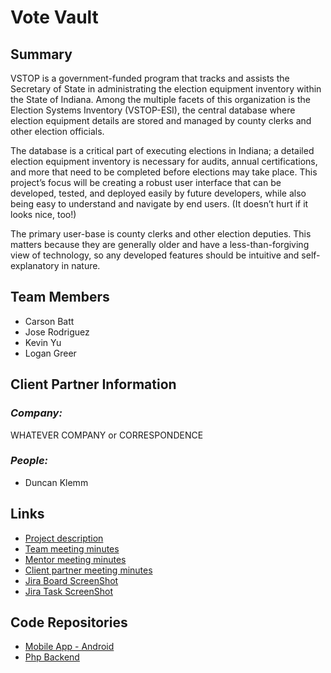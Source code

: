 # Vote Vault

## **Summary**

VSTOP is a government-funded program that tracks and assists the Secretary of State in administrating the election equipment inventory within the State of Indiana. Among the multiple facets of this organization is the Election Systems Inventory (VSTOP-ESI), the central database where election equipment details are stored and managed by county clerks and other election officials.


The database is a critical part of executing elections in Indiana; a detailed election equipment inventory is necessary for audits, annual certifications, and more that need to be completed before elections may take place. This project’s focus will be creating a robust user interface that can be developed, tested, and deployed easily by future developers, while also being easy to understand and navigate by end users. (It doesn’t hurt if it looks nice, too!)


The primary user-base is county clerks and other election deputies. This matters because they are generally older and have a less-than-forgiving view of technology, so any developed features should be intuitive and self-explanatory in nature.

## **Team Members**

- Carson Batt
- Jose Rodriguez
- Kevin Yu
- Logan Greer

## **Client Partner Information**

### *Company:*
WHATEVER COMPANY or CORRESPONDENCE

### *People:*
- Duncan Klemm

## **Links**

- [Project description](ProjectDescription.md)
- [Team meeting minutes](MeetingMinutes/Team)
- [Mentor meeting minutes](MeetingMinutes/Mentor)
- [Client partner meeting minutes](MeetingMinutes/ClientPartner)
- [Jira Board ScreenShot](AuxiliaryFiles/Resources/JiraBoard.png)
- [Jira Task ScreenShot](AuxiliaryFiles/Resources/JiraTaskDetail.png)

## **Code Repositories**

- [Mobile App - Android](https://www.github.com/WHEREEVER_THE_ANDROID_CODE_IS/)
- [Php Backend](https://www.github.com/WHEREEVER_THE_PHP_CODE_IS)


